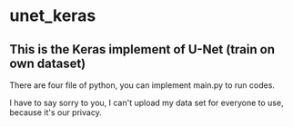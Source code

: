 # unet_keras
## This is the Keras implement of U-Net (train on own dataset)
There are four file of python, you can implement main.py to run codes.

I have to say sorry to you, I can't upload my data set for everyone to use, because it's our privacy. 
